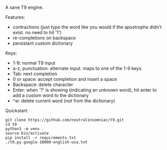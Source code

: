 A sane T9 engine.

Features:
- contractions (just type the word like you would if the apostrophe didn't exist. no need to hit '1')
- re-completions on backspace
- persistant custom dictionary

Keys:
- 1-9: normal T9 input
- a-z, punctuation: alternate input. maps to one of the 1-9 keys.
- Tab: next completion
- 0 or space: accept completion and insert a space
- Backspace: delete character
- Enter: when '?' is showing (indicating an unknown word), hit enter to add a custom word to the dictionary
- ^w: delete current word (*not* from the dictionary)

Quickstart:
```
git clone https://github.com/neutralinsomniac/t9.git
cd t9
python3 -m venv .
source bin/activate
pip install -r requirements.txt
./t9.py google-10000-english-usa.txt
```

